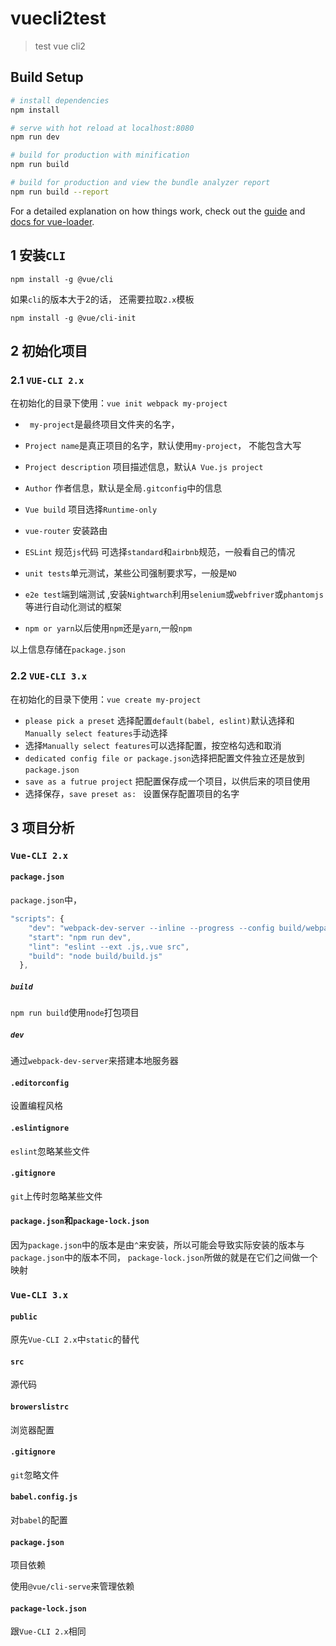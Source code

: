 # vuecli2test

> test vue cli2

## Build Setup

``` bash
# install dependencies
npm install

# serve with hot reload at localhost:8080
npm run dev

# build for production with minification
npm run build

# build for production and view the bundle analyzer report
npm run build --report
```

For a detailed explanation on how things work, check out the [guide](http://vuejs-templates.github.io/webpack/) and [docs for vue-loader](http://vuejs.github.io/vue-loader).

## 1 安装`CLI`

`npm install -g @vue/cli`

如果`cli`的版本大于2的话， 还需要拉取`2.x`模板

`npm install -g @vue/cli-init`

## 2 初始化项目

### 2.1 `VUE-CLI 2.x`

在初始化的目录下使用：`vue init webpack my-project`

- `	my-project`是最终项目文件夹的名字，

- `Project name`是真正项目的名字，默认使用`my-project`， 不能包含大写

- `Project description` 项目描述信息，默认`A Vue.js project`

- `Author` 作者信息，默认是全局`.gitconfig`中的信息

- `Vue build` 项目选择`Runtime-only`

- `vue-router` 安装路由
- `ESLint` 规范`js`代码 可选择`standard`和`airbnb`规范，一般看自己的情况
- `unit tests`单元测试，某些公司强制要求写，一般是`NO`
- `e2e test`端到端测试 ,安装`Nightwarch`利用`selenium`或`webfriver`或`phantomjs`等进行自动化测试的框架
- `npm or yarn`以后使用`npm`还是`yarn`,一般`npm`

以上信息存储在`package.json`

### 2.2 `VUE-CLI 3.x`

在初始化的目录下使用：`vue create my-project `

- `please pick a preset` 选择配置`default(babel, eslint)`默认选择和`Manually select features`手动选择
- 选择`Manually select features`可以选择配置，按空格勾选和取消
- `dedicated config file or package.json`选择把配置文件独立还是放到`package.json`
- `save as a futrue project` 把配置保存成一个项目，以供后来的项目使用
- 选择保存，`save preset as: ` 设置保存配置项目的名字

## 3 项目分析

### `Vue-CLI 2.x`

#### `package.json`

`package.json`中，

```js
"scripts": {
    "dev": "webpack-dev-server --inline --progress --config build/webpack.dev.conf.js",
    "start": "npm run dev",
    "lint": "eslint --ext .js,.vue src",
    "build": "node build/build.js"
  },
```

##### `build`

`npm run build`使用`node`打包项目

##### `dev`

通过`webpack-dev-server`来搭建本地服务器

#### `.editorconfig`

设置编程风格

#### `.eslintignore`

`eslint`忽略某些文件

#### `.gitignore`

`git`上传时忽略某些文件

#### `package.json`和`package-lock.json`

因为`package.json`中的版本是由`^`来安装，所以可能会导致实际安装的版本与`package.json`中的版本不同， `package-lock.json`所做的就是在它们之间做一个映射

### `Vue-CLI 3.x`

#### `public`

原先`Vue-CLI 2.x`中`static`的替代

#### `src`

源代码

####  `browerslistrc`

浏览器配置

#### `.gitignore`

`git`忽略文件

#### `babel.config.js`

对`babel`的配置

#### `package.json`

项目依赖

使用`@vue/cli-serve`来管理依赖

#### `package-lock.json`

跟`Vue-CLI 2.x`相同



